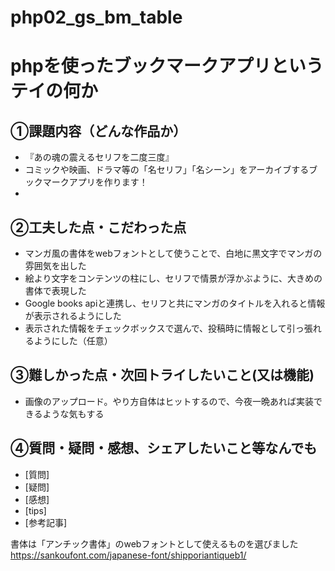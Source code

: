 # php02_gs_bm_table
# phpを使ったブックマークアプリというテイの何か
## ①課題内容（どんな作品か）
- 『あの魂の震えるセリフを二度三度』
- コミックや映画、ドラマ等の「名セリフ」「名シーン」をアーカイブするブックマークアプリを作ります！
- 
## ②工夫した点・こだわった点
- マンガ風の書体をwebフォントとして使うことで、白地に黒文字でマンガの雰囲気を出した
- 絵より文字をコンテンツの柱にし、セリフで情景が浮かぶように、大きめの書体で表現した
- Google books apiと連携し、セリフと共にマンガのタイトルを入れると情報が表示されるようにした
- 表示された情報をチェックボックスで選んで、投稿時に情報として引っ張れるようにした（任意）

## ③難しかった点・次回トライしたいこと(又は機能)
- 画像のアップロード。やり方自体はヒットするので、今夜一晩あれば実装できるような気もする

## ④質問・疑問・感想、シェアしたいこと等なんでも
- [質問]
- [疑問]
- [感想]
- [tips]
- [参考記事]

書体は「アンチック書体」のwebフォントとして使えるものを選びました
https://sankoufont.com/japanese-font/shipporiantiqueb1/